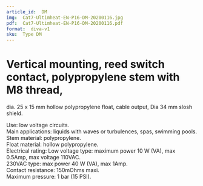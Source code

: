 ```yaml
---
article_id:  DM
img:  Cat7-Ultimheat-EN-P16-DM-20200116.jpg
pdf:  Cat7-Ultimheat-EN-P16-DM-20200116.pdf
format:  diva-v1
sku:  Type DM
---
```


# Vertical mounting, reed switch contact, polypropylene stem with M8 thread,
 dia. 25 x 15 mm hollow polypropylene float, cable output, Dia 34 mm slosh shield.  
 
Use: low voltage circuits.  
Main applications: liquids with waves or turbulences, spas, swimming pools.  
Stem material: polypropylene.  
Float material: hollow polypropylene.  
Electrical rating: 
Low voltage type: maximum power 10 W (VA), max 0.5Amp, max voltage 110VAC.     
230VAC type: max power 40 W (VA), max 1Amp.   
Contact resistance: 150mOhms maxi.  
Maximum pressure: 1 bar (15 PSI).  

